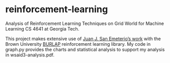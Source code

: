 # reinforcement-learning
Analysis of Reinforcement Learning Techniques on Grid World for Machine Learning CS 4641 at Georgia Tech.

This project makes extensive use of <a href="https://github.com/juanjose49/omscs-cs7641-machine-learning-assignment-4">Juan J. San Emeterio’s work</a> with the Brown University <a href="http://burlap.cs.brown.edu ">BURLAP</a> reinforcement learning library. My code in graph.py provides the charts and statistical analysis to support my analysis in wsaid3-analysis.pdf.
